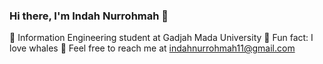 ### Hi there, I'm Indah Nurrohmah 👋
🐋 Information Engineering student at Gadjah Mada University
🐡 Fun fact: I love whales
🦭 Feel free to reach me at indahnurrohmah11@gmail.com
<!--
**indahnurrohmah/indahnurrohmah** is a ✨ _special_ ✨ repository because its `README.md` (this file) appears on your GitHub profile.

Here are some ideas to get you started:

- 🔭 I’m currently working on ...
- 🌱 I’m currently learning ...
- 👯 I’m looking to collaborate on ...
- 🤔 I’m looking for help with ...
- 💬 Ask me about ...
- 📫 How to reach me: ...
- 😄 Pronouns: ...
- ⚡ Fun fact: ...
-->
